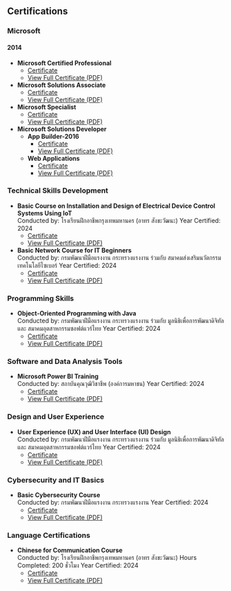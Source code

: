 ## Certifications  

### Microsoft  

#### 2014  
- **Microsoft Certified Professional**  
  - [Certificate](https://github.com/s-kote/certifications/blob/main/microsoft/2014/MicrosoftCertifiedProfessional.png)  
  - [View Full Certificate (PDF)](https://github.com/s-kote/certifications/blob/main/microsoft/2014/MicrosoftCertifiedProfessional.pdf)  
- **Microsoft Solutions Associate**  
  - [Certificate](https://github.com/s-kote/certifications/blob/main/microsoft/2014/MicrosoftCertifiedSolutionsAssociate.png)  
  - [View Full Certificate (PDF)](https://github.com/s-kote/certifications/blob/main/microsoft/2014/MicrosoftCertifiedSolutionsAssociate.pdf)
- **Microsoft Specialist**  
  - [Certificate](https://github.com/s-kote/certifications/blob/main/microsoft/2014/MicrosoftCertifiedSpecialist.png)  
  - [View Full Certificate (PDF)](https://github.com/s-kote/certifications/blob/main/microsoft/2014/MicrosoftCertifiedSpecialist.pdf)  
- **Microsoft Solutions Developer**  
    - **App Builder-2016**
      - [Certificate](https://github.com/s-kote/certifications/blob/main/microsoft/2014/MicrosoftCertifiedSolutionsDeveloperAppBuilder.png)  
      - [View Full Certificate (PDF)](https://github.com/s-kote/certifications/blob/main/microsoft/2014/MicrosoftCertifiedSolutionsDeveloperAppBuilder.pdf)
    - **Web Applications**
      - [Certificate](https://github.com/s-kote/certifications/blob/main/microsoft/2014/MicrosoftCertifiedSolutionsDeveloperWebApplications.png)  
      - [View Full Certificate (PDF)](https://github.com/s-kote/certifications/blob/main/microsoft/2014/MicrosoftCertifiedSolutionsDeveloperWebApplications.pdf)

### Technical Skills Development 

- **Basic Course on Installation and Design of Electrical Device Control Systems Using IoT**  
Conducted by:
โรงเรียนฝึกอาชีพกรุงเทพมหานคร (อาทร สังขะวัฒนะ) Year Certified: 2024
  - [Certificate](https://github.com/s-kote/certifications/blob/main/Technical%20Skills%20Development/Basic%20Course%20on%20Installation%20and%20Design%20of%20Electrical%20Device%20Control%20Systems%20Using%20IoT.png)  
  - [View Full Certificate (PDF)](https://github.com/s-kote/certifications/blob/main/Technical%20Skills%20Development/Basic%20Course%20on%20Installation%20and%20Design%20of%20Electrical%20Device%20Control%20Systems%20Using%20IoT.pdf)
- **Basic Network Course for IT Beginners**  
Conducted by:
กรมพัฒนาฝีมือแรงงาน กระทรวงแรงงาน ร่วมกับ สมาคมส่งเสริมนวัตกรรมเทคโนโลยีไซเบอร์ Year Certified: 2024
  - [Certificate](https://github.com/s-kote/certifications/blob/main/Technical%20Skills%20Development/Basic%20Network%20Course%20for%20IT%20Beginners.png)  
  - [View Full Certificate (PDF)](https://github.com/s-kote/certifications/blob/main/Technical%20Skills%20Development/Basic%20Network%20Course%20for%20IT%20Beginners.pdf)

### Programming Skills 

- **Object-Oriented Programming with Java**  
Conducted by:
กรมพัฒนาฝีมือแรงงาน กระทรวงแรงงาน ร่วมกับ มูลนิธิเพื่อการพัฒนาดิจิทัล และ สมาคมอุตสาหกรรมซอฟต์แวร์ไทย Year Certified: 2024
  - [Certificate](https://github.com/s-kote/certifications/blob/main/Programming%20Skill/Object-Oriented%20Programming%20with%20Java.png)  
  - [View Full Certificate (PDF)](https://github.com/s-kote/certifications/blob/main/Programming%20Skill/Object-Oriented%20Programming%20with%20Java.pdf)

### Software and Data Analysis Tools 

- **Microsoft Power BI Training**  
Conducted by:
สถาบันคุณวุฒิวิชาชีพ (องค์การมหาชน) Year Certified: 2024
  - [Certificate](https://github.com/s-kote/certifications/blob/main/Software%20and%20Data%20Analysis%20Tools/Microsoft%20Power%20BI%20Training.png)  
  - [View Full Certificate (PDF)](https://github.com/s-kote/certifications/blob/main/Software%20and%20Data%20Analysis%20Tools/Microsoft%20Power%20BI%20Training.pdf)

### Design and User Experience

- **User Experience (UX) and User Interface (UI) Design**  
Conducted by:
กรมพัฒนาฝีมือแรงงาน กระทรวงแรงงาน ร่วมกับ มูลนิธิเพื่อการพัฒนาดิจิทัล และ สมาคมอุตสาหกรรมซอฟต์แวร์ไทย Year Certified: 2024
  - [Certificate](https://github.com/s-kote/certifications/blob/main/Design%20and%20User%20Experience/User%20Experience%20(UX)%20and%20User%20Interface%20(UI)%20Design.png)  
  - [View Full Certificate (PDF)](https://github.com/s-kote/certifications/blob/main/Design%20and%20User%20Experience/User%20Experience%20(UX)%20and%20User%20Interface%20(UI)%20Design.pdf)
 
### Cybersecurity and IT Basics 

- **Basic Cybersecurity Course**  
Conducted by:
กรมพัฒนาฝีมือแรงงาน กระทรวงแรงงาน Year Certified: 2024
  - [Certificate](https://github.com/s-kote/certifications/blob/main/Cybersecurity%20and%20IT%20Basics/Basic%20Cybersecurity%20Course.png)  
  - [View Full Certificate (PDF)](https://github.com/s-kote/certifications/blob/main/Cybersecurity%20and%20IT%20Basics/Basic%20Cybersecurity%20Course.pdf)

### Language Certifications 

- **Chinese for Communication Course**  
Conducted by:
โรงเรียนฝึกอาชีพกรุงเทพมหานคร (อาทร สังขะวัฒนะ) Hours Completed: 200 ชั่วโมง Year Certified: 2024
  - [Certificate](https://github.com/s-kote/certifications/blob/main/Language%20Certifications/Chinese%20for%20Communication%20Course.png)  
  - [View Full Certificate (PDF)](https://github.com/s-kote/certifications/blob/main/Language%20Certifications/Chinese%20for%20Communication%20Course.pdf)
